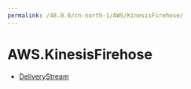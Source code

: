 ```yaml
---
permalink: /48.0.0/cn-north-1/AWS/KinesisFirehose/
---
```


# AWS.KinesisFirehose



* [DeliveryStream](DeliveryStream.md)